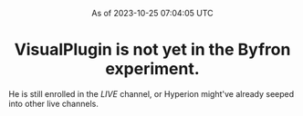 <p align="center">As of 2023-10-25 07:04:05 UTC</p>
<h1 align="center">VisualPlugin is not yet in the Byfron experiment.</h1>
He is still enrolled in the *LIVE* channel, or Hyperion might've already seeped into other live channels.